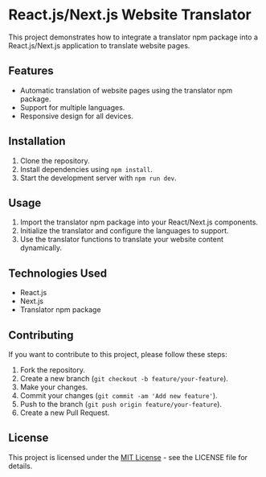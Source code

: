 # React.js/Next.js Website Translator

This project demonstrates how to integrate a translator npm package into a React.js/Next.js application to translate website pages.

## Features

- Automatic translation of website pages using the translator npm package.
- Support for multiple languages.
- Responsive design for all devices.

## Installation

1. Clone the repository.
2. Install dependencies using `npm install`.
3. Start the development server with `npm run dev`.

## Usage

1. Import the translator npm package into your React/Next.js components.
2. Initialize the translator and configure the languages to support.
3. Use the translator functions to translate your website content dynamically.

## Technologies Used

- React.js
- Next.js
- Translator npm package

## Contributing

If you want to contribute to this project, please follow these steps:

1. Fork the repository.
2. Create a new branch (`git checkout -b feature/your-feature`).
3. Make your changes.
4. Commit your changes (`git commit -am 'Add new feature'`).
5. Push to the branch (`git push origin feature/your-feature`).
6. Create a new Pull Request.

## License

This project is licensed under the [MIT License](LICENSE) - see the LICENSE file for details.
